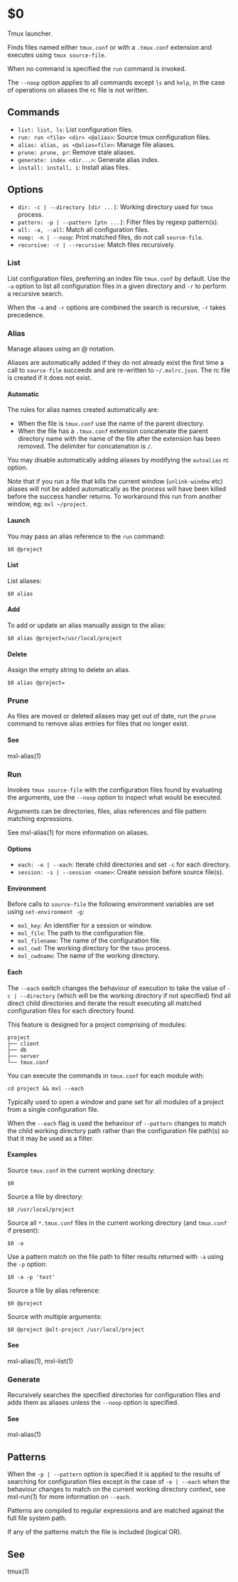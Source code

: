 $0
==

Tmux launcher.

Finds files named either `tmux.conf` or with a `.tmux.conf` extension and 
executes using `tmux source-file`.

When no command is specified the `run` command is invoked.

The `--noop` option applies to all commands except `ls` and `help`, in the case 
of operations on aliases the rc file is not written.

## Commands

* `list: list, ls`: List configuration files.
* `run: run <file> <dir> <@alias>`: Source tmux configuration files.
* `alias: alias, as <@alias=file>`: Manage file aliases.
* `prune: prune, pr`: Remove stale aliases.
* `generate: index <dir...>`: Generate alias index.
* `install: install, i`: Install alias files.

## Options

* `dir: -c | --directory [dir ...]`: Working directory used for `tmux` process.
* `pattern: -p | --pattern [ptn ...]`: Filter files by regexp pattern(s).
* `all: -a, --all`: Match all configuration files.
* `noop: -n | --noop`: Print matched files, do not call `source-file`.
* `recursive: -r | --recursive`: Match files recursively.

### List

List configuration files, preferring an index file `tmux.conf` by default. Use 
the `-a` option to list all configuration files in a given directory and `-r` to
perform a recursive search.

When the `-a` and `-r` options are combined the search is recursive, `-r` takes 
precedence.

### Alias

Manage aliases using an @ notation.

Aliases are automatically added if they do not already exist the first time a 
call to `source-file` succeeds and are re-written to `~/.mxlrc.json`. The rc 
file is created if it does not exist.

#### Automatic

The rules for alias names created automatically are:

* When the file is `tmux.conf` use the name of the parent directory.
* When the file has a `.tmux.conf` extension concatenate the parent directory 
name with the name of the file after the extension has been removed. The 
delimiter for concatenation is `/`.

You may disable automatically adding aliases by modifying the `autoalias` 
rc option.

Note that if you run a file that kills the current window (`unlink-window` etc) 
aliases will not be added automatically as the process will have been killed 
before the success handler returns. To workaround this run from another window, 
eg: `mxl ~/project`.

#### Launch

You may pass an alias reference to the `run` command:

```
$0 @project
```

#### List

List aliases:

```
$0 alias
```

#### Add

To add or update an alias manually assign to the alias:

```
$0 alias @project=/usr/local/project
```

#### Delete

Assign the empty string to delete an alias.

```
$0 alias @project=
```

### Prune

As files are moved or deleted aliases may get out of date, run the `prune` 
command to remove alias entries for files that no longer exist.

#### See

mxl-alias(1)

### Run

Invokes `tmux source-file` with the configuration files found by evaluating 
the arguments, use the `--noop` option to inspect what would be executed.

Arguments can be directories, files, alias references and file pattern matching 
expressions.

See mxl-alias(1) for more information on aliases.

#### Options

* `each: -e | --each`: Iterate child directories and set `-c` for each directory.
* `session: -s | --session <name>`: Create session before source file(s).

#### Environment

Before calls to `source-file` the following environment variables are set 
using `set-environment -g`:

* `mxl_key`: An identifier for a session or window.
* `mxl_file`: The path to the configuration file.
* `mxl_filename`: The name of the configuration file.
* `mxl_cwd`: The working directory for the `tmux` process.
* `mxl_cwdname`: The name of the working directory.

#### Each

The `--each` switch changes the behaviour of execution to take the value of 
`-c | --directory` (which will be the working directory if not specified) 
find all direct child directories and iterate the result executing 
all matched configuration files for each directory found.

This feature is designed for a project comprising of modules:

```
project
├── client
├── db
├── server
└── tmux.conf
```

You can execute the commands in `tmux.conf` for each module with:

```
cd project && mxl --each
```

Typically used to open a window and pane set for all modules of a project from 
a single configuration file.

When the `--each` flag is used the behaviour of `--pattern` changes to 
match the child working directory path rather than the configuration file 
path(s) so that it may be used as a filter.

#### Examples

Source `tmux.conf` in the current working directory:

```
$0
```

Source a file by directory:

```
$0 /usr/local/project
```

Source all `*.tmux.conf` files in the current working directory (and `tmux.conf` 
if present):

```
$0 -a
```

Use a pattern match on the file path to filter results returned with `-a` using 
the `-p` option:

```
$0 -a -p 'test'
```

Source a file by alias reference:

```
$0 @project
```

Source with multiple arguments:

```
$0 @project @alt-project /usr/local/project 
```

#### See

mxl-alias(1), mxl-list(1)

### Generate

Recursively searches the specified directories for configuration files and adds 
them as aliases unless the `--noop` option is specified.

#### See

mxl-alias(1)

## Patterns

When the `-p | --pattern` option is specified it is applied to the results of 
searching for configuration files except in the case of `-e | --each` when the 
behaviour changes to match on the current working directory context, see 
mxl-run(1) for more information on `--each`.

Patterns are compiled to regular expressions and are matched against the full 
file system path.

If any of the patterns match the file is included (logical OR).

## See

tmux(1)
